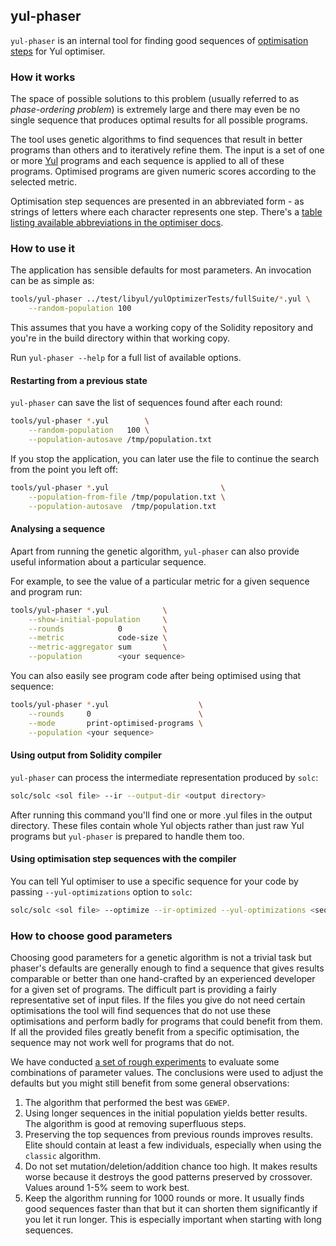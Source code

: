 ## yul-phaser
`yul-phaser` is an internal tool for finding good sequences of [optimisation steps](/libyul/optimiser/README.md) for Yul optimiser.

### How it works
The space of possible solutions to this problem (usually referred to as _phase-ordering problem_) is extremely large and there may even be no single sequence that produces optimal results for all possible programs.

The tool uses genetic algorithms to find sequences that result in better programs than others and to iteratively refine them.
The input is a set of one or more [Yul](/docs/yul.rst) programs and each sequence is applied to all of these programs.
Optimised programs are given numeric scores according to the selected metric.

Optimisation step sequences are presented in an abbreviated form - as strings of letters where each character represents one step.
There's a [table listing available abbreviations in the optimiser docs](/docs/yul.rst#optimization-step-sequence).

### How to use it
The application has sensible defaults for most parameters.
An invocation can be as simple as:

``` bash
tools/yul-phaser ../test/libyul/yulOptimizerTests/fullSuite/*.yul \
    --random-population 100
```

This assumes that you have a working copy of the Solidity repository and you're in the build directory within that working copy.

Run `yul-phaser --help` for a full list of available options.

#### Restarting from a previous state
`yul-phaser` can save the list of sequences found after each round:

``` bash
tools/yul-phaser *.yul        \
    --random-population   100 \
    --population-autosave /tmp/population.txt
```

If you stop the application, you can later use the file to continue the search from the point you left off:

``` bash
tools/yul-phaser *.yul                         \
    --population-from-file /tmp/population.txt \
    --population-autosave  /tmp/population.txt
```

#### Analysing a sequence
Apart from running the genetic algorithm, `yul-phaser` can also provide useful information about a particular sequence.

For example, to see the value of a particular metric for a given sequence and program run:
``` bash
tools/yul-phaser *.yul            \
    --show-initial-population     \
    --rounds            0         \
    --metric            code-size \
    --metric-aggregator sum       \
    --population        <your sequence>
```

You can also easily see program code after being optimised using that sequence:
``` bash
tools/yul-phaser *.yul                    \
    --rounds     0                        \
    --mode       print-optimised-programs \
    --population <your sequence>
```

#### Using output from Solidity compiler
`yul-phaser` can process the intermediate representation produced by `solc`:

``` bash
solc/solc <sol file> --ir --output-dir <output directory>
```

After running this command you'll find one or more .yul files in the output directory.
These files contain whole Yul objects rather than just raw Yul programs but `yul-phaser` is prepared to handle them too.

#### Using optimisation step sequences with the compiler
You can tell Yul optimiser to use a specific sequence for your code by passing `--yul-optimizations` option to `solc`:

``` bash
solc/solc <sol file> --optimize --ir-optimized --yul-optimizations <sequence>
```

### How to choose good parameters
Choosing good parameters for a genetic algorithm is not a trivial task but phaser's defaults are generally enough to find a sequence that gives results comparable or better than one hand-crafted by an experienced developer for a given set of programs.
The difficult part is providing a fairly representative set of input files.
If the files you give do not need certain optimisations the tool will find sequences that do not use these optimisations and perform badly for programs that could benefit from them.
If all the provided files greatly benefit from a specific optimisation, the sequence may not work well for programs that do not.

We have conducted [a set of rough experiments](https://github.com/argotorg/solidity/issues/7806#issuecomment-598644491) to evaluate some combinations of parameter values.
The conclusions were used to adjust the defaults but you might still benefit from some general observations:

1. The algorithm that performed the best was `GEWEP`.
2. Using longer sequences in the initial population yields better results. The algorithm is good at removing superfluous steps.
3. Preserving the top sequences from previous rounds improves results. Elite should contain at least a few individuals, especially when using the `classic` algorithm.
4. Do not set mutation/deletion/addition chance too high. It makes results worse because it destroys the good patterns preserved by crossover. Values around 1-5% seem to work best.
5. Keep the algorithm running for 1000 rounds or more. It usually finds good sequences faster than that but it can shorten them significantly if you let it run longer. This is especially important when starting with long sequences.
